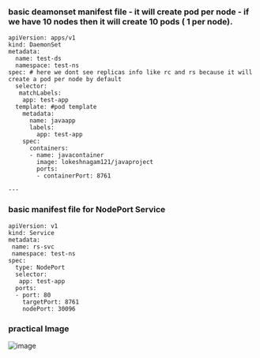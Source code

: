 ### basic deamonset manifest file - it will create pod  per node - if we have 10 nodes then it will create 10 pods ( 1 per node).
```
apiVersion: apps/v1
kind: DaemonSet
metadata:
  name: test-ds
  namespace: test-ns
spec: # here we dont see replicas info like rc and rs because it will create a pod per node by default
  selector:
   matchLabels:
    app: test-app
  template: #pod template
    metadata:
      name: javaapp
      labels:
        app: test-app
    spec:
      containers:
      - name: javacontainer
        image: lokeshnagam121/javaproject
        ports:
        - containerPort: 8761

---
```

### basic manifest file for NodePort Service
```
apiVersion: v1
kind: Service
metadata:
 name: rs-svc
 namespace: test-ns
spec:
  type: NodePort
  selector:
   app: test-app
  ports:
  - port: 80
    targetPort: 8761
    nodePort: 30096
```

### practical Image
![image](https://github.com/Loki-1/Kubernetes-manifestfiles/assets/134843197/e49067e2-6000-4b3f-a496-c2bae653eee4)
